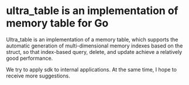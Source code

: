 # ultra_table is an implementation of memory table for Go


Ultra_table is an implementation of a memory table, which supports the automatic generation of multi-dimensional memory indexes based on the struct, so that index-based query, delete, and update achieve a relatively good performance.

We try to apply sdk to internal applications.
At the same time, I hope to receive more suggestions.

